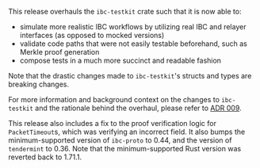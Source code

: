 This release overhauls the `ibc-testkit` crate such that it is now able to:

- simulate more realistic IBC workflows by utilizing real IBC and relayer
  interfaces (as opposed to mocked versions)
- validate code paths that were not easily testable beforehand, such as Merkle
  proof generation
- compose tests in a much more succinct and readable fashion

Note that the drastic changes made to `ibc-testkit`'s structs and types are
breaking changes.

For more information and background context on the changes to `ibc-testkit` and
the rationale behind the overhaul, please refer to [ADR 009][adr-009].

This release also includes a fix to the proof verification logic for
`PacketTimeout`s, which was verifying an incorrect field. It also bumps the
minimum-supported version of `ibc-proto` to 0.44, and the version of
`tendermint` to 0.36. Note that the minimum-supported Rust version was reverted
back to 1.71.1.

[adr-009]: https://github.com/cosmos/ibc-rs/blob/main/docs/architecture/adr-009-revamp-testkit.md
